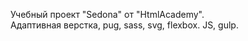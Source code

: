Учебный проект "Sedona" от "HtmlAcademy".<br/>
Адаптивная верстка, pug, sass, svg, flexbox. JS, gulp.
